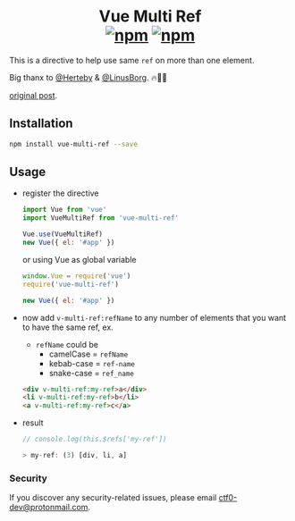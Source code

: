 <h1 align="center">
    Vue Multi Ref
    <br>
    <a href="https://www.npmjs.com/package/vue-multi-ref"><img src="https://img.shields.io/npm/v/vue-multi-ref.svg?style=for-the-badge" alt="npm" /></a> <a href="https://www.npmjs.com/package/vue-multi-ref"><img src="https://img.shields.io/npm/dt/vue-multi-ref.svg?style=for-the-badge" alt="npm" /></a>
</h1>

This is a directive to help use same `ref` on more than one element.

Big thanx to [@Herteby](https://github.com/herteby) & [@LinusBorg](https://github.com/LinusBorg). :fire::metal::clap:

[original post](https://forum.vuejs.org/t/how-to-use-the-same-ref-for-more-than-one-item/22481).

## Installation

```bash
npm install vue-multi-ref --save
```

## Usage

- register the directive

    ```js
    import Vue from 'vue'
    import VueMultiRef from 'vue-multi-ref'

    Vue.use(VueMultiRef)
    new Vue({ el: '#app' })
    ```

    or using Vue as global variable

    ```js
    window.Vue = require('vue')
    require('vue-multi-ref')

    new Vue({ el: '#app' })
    ```

- now add `v-multi-ref:refName` to any number of elements that you want to have the same ref, ex.
    + `refName` could be
        - camelCase = `refName`
        - kebab-case = `ref-name`
        - snake-case = `ref_name`

    ```html
    <div v-multi-ref:my-ref>a</div>
    <li v-multi-ref:my-ref>b</li>
    <a v-multi-ref:my-ref>c</a>
    ```

- result

    ```js
    // console.log(this.$refs['my-ref'])

    > my-ref: (3) [div, li, a]
    ```
    
### Security

If you discover any security-related issues, please email [ctf0-dev@protonmail.com](mailto:ctf0-dev@protonmail.com).

